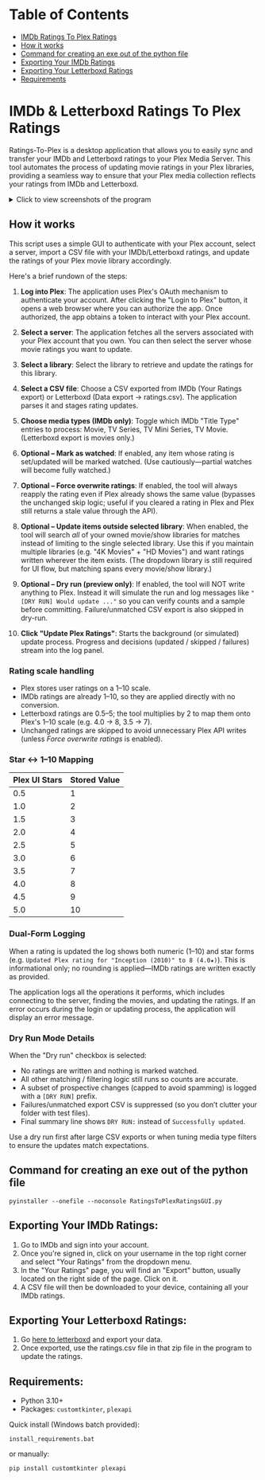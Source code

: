 # Table of Contents
- [IMDb Ratings To Plex Ratings](#imdb-ratings-to-plex-ratings)
- [How it works](#how-it-works)
- [Command for creating an exe out of the python file](#command-for-creating-an-exe-out-of-the-python-file)
- [Exporting Your IMDb Ratings](#exporting-your-imdb-ratings)
- [Exporting Your Letterboxd Ratings](#exporting-your-letterboxd-ratings)
- [Requirements](#requirements)

# **IMDb & Letterboxd Ratings To Plex Ratings**

Ratings-To-Plex is a desktop application that allows you to easily sync and transfer your IMDb and Letterboxd ratings to your Plex Media Server. This tool automates the process of updating movie ratings in your Plex libraries, providing a seamless way to ensure that your Plex media collection reflects your ratings from IMDb and Letterboxd.

<details>
  <summary>Click to view screenshots of the program</summary> <br>

v2.2.0 <br>
![image](https://github.com/user-attachments/assets/baa0ee3f-345b-4c26-bd9b-7c7fb89ded95)

v2.1.0 <br>
![image](https://github.com/user-attachments/assets/4299c0f8-d424-4cce-9673-94a5fa85faaa)

v2.0.0 (Uses customtkinter instead of PySimpleGUI UI) <br>
![image](https://github.com/primetime43/Ratings-To-Plex-Ratings/assets/12754111/3ae89679-1e61-4cf1-9b33-1eba558162e4)

v1.2 <br>
![image](https://github.com/primetime43/Ratings-To-Plex-Ratings/assets/12754111/b74b5ecf-84a3-4a7d-96be-3fd8e6ff66b5)

v1.1 <br>
![image](https://github.com/primetime43/Ratings-To-Plex-Ratings/assets/12754111/453b78ab-2b90-4368-a796-feb97d8548be)
</details>

## **How it works**

This script uses a simple GUI to authenticate with your Plex account, select a server, import a CSV file with your IMDb/Letterboxd ratings, and update the ratings of your Plex movie library accordingly.

Here's a brief rundown of the steps:

1. **Log into Plex**: The application uses Plex's OAuth mechanism to authenticate your account. After clicking the "Login to Plex" button, it opens a web browser where you can authorize the app. Once authorized, the app obtains a token to interact with your Plex account.

2. **Select a server**: The application fetches all the servers associated with your Plex account that you own. You can then select the server whose movie ratings you want to update.

3. **Select a library**: Select the library to retrieve and update the ratings for this library.

4. **Select a CSV file**: Choose a CSV exported from IMDb (Your Ratings export) or Letterboxd (Data export → ratings.csv). The application parses it and stages rating updates.

5. **Choose media types (IMDb only)**: Toggle which IMDb "Title Type" entries to process: Movie, TV Series, TV Mini Series, TV Movie. (Letterboxd export is movies only.)
6. **Optional – Mark as watched**: If enabled, any item whose rating is set/updated will be marked watched. (Use cautiously—partial watches will become fully watched.)
7. **Optional – Force overwrite ratings**: If enabled, the tool will always reapply the rating even if Plex already shows the same value (bypasses the unchanged skip logic; useful if you cleared a rating in Plex and Plex still returns a stale value through the API).
8. **Optional – Update items outside selected library**: When enabled, the tool will search *all* of your owned movie/show libraries for matches instead of limiting to the single selected library. Use this if you maintain multiple libraries (e.g. "4K Movies" + "HD Movies") and want ratings written wherever the item exists. (The dropdown library is still required for UI flow, but matching spans every movie/show library.)
9. **Optional – Dry run (preview only)**: If enabled, the tool will NOT write anything to Plex. Instead it will simulate the run and log messages like `"[DRY RUN] Would update ..."` so you can verify counts and a sample before committing. Failure/unmatched CSV export is also skipped in dry-run.
10. **Click "Update Plex Ratings"**: Starts the background (or simulated) update process. Progress and decisions (updated / skipped / failures) stream into the log panel.

### Rating scale handling

- Plex stores user ratings on a 1–10 scale.
- IMDb ratings are already 1–10, so they are applied directly with no conversion.
- Letterboxd ratings are 0.5–5; the tool multiplies by 2 to map them onto Plex's 1–10 scale (e.g. 4.0 → 8, 3.5 → 7).
- Unchanged ratings are skipped to avoid unnecessary Plex API writes (unless *Force overwrite ratings* is enabled).

### Star ↔ 1–10 Mapping
| Plex UI Stars | Stored Value |
|---------------|--------------|
| 0.5           | 1            |
| 1.0           | 2            |
| 1.5           | 3            |
| 2.0           | 4            |
| 2.5           | 5            |
| 3.0           | 6            |
| 3.5           | 7            |
| 4.0           | 8            |
| 4.5           | 9            |
| 5.0           | 10           |

### Dual-Form Logging
When a rating is updated the log shows both numeric (1–10) and star forms (e.g. `Updated Plex rating for "Inception (2010)" to 8 (4.0★)`). This is informational only; no rounding is applied—IMDb ratings are written exactly as provided.

The application logs all the operations it performs, which includes connecting to the server, finding the movies, and updating the ratings. If an error occurs during the login or updating process, the application will display an error message.

### Dry Run Mode Details
When the "Dry run" checkbox is selected:
- No ratings are written and nothing is marked watched.
- All other matching / filtering logic still runs so counts are accurate.
- A subset of prospective changes (capped to avoid spamming) is logged with a `[DRY RUN]` prefix.
- Failures/unmatched export CSV is suppressed (so you don’t clutter your folder with test files).
- Final summary line shows `DRY RUN:` instead of `Successfully updated`.

Use a dry run first after large CSV exports or when tuning media type filters to ensure the updates match expectations.

## **Command for creating an exe out of the python file**
```
pyinstaller --onefile --noconsole RatingsToPlexRatingsGUI.py
```

## **Exporting Your IMDb Ratings:**
1. Go to IMDb and sign into your account.
2. Once you're signed in, click on your username in the top right corner and select "Your Ratings" from the dropdown menu.
3. In the "Your Ratings" page, you will find an "Export" button, usually located on the right side of the page. Click on it.
4. A CSV file will then be downloaded to your device, containing all your IMDb ratings.

## **Exporting Your Letterboxd Ratings:**
1. Go [here to letterboxd](https://letterboxd.com/settings/data/) and export your data.
2. Once exported, use the ratings.csv file in that zip file in the program to update the ratings.

## **Requirements:**
- Python 3.10+
- Packages: `customtkinter`, `plexapi`

Quick install (Windows batch provided):
```
install_requirements.bat
```
or manually:
```
pip install customtkinter plexapi
```
